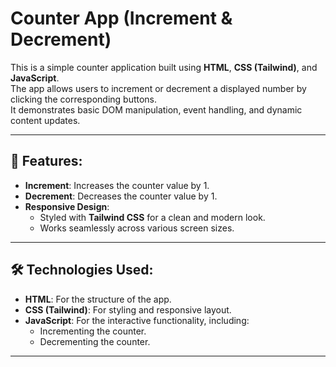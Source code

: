 # Counter App **(Increment & Decrement)**

This is a simple counter application built using **HTML**, **CSS (Tailwind)**, and **JavaScript**.  
The app allows users to increment or decrement a displayed number by clicking the corresponding buttons.  
It demonstrates basic DOM manipulation, event handling, and dynamic content updates.

---

## 📌 Features:
- **Increment**: Increases the counter value by 1.
- **Decrement**: Decreases the counter value by 1.
- **Responsive Design**:
  - Styled with **Tailwind CSS** for a clean and modern look.
  - Works seamlessly across various screen sizes.

---

## 🛠️ Technologies Used:
- **HTML**: For the structure of the app.
- **CSS (Tailwind)**: For styling and responsive layout.
- **JavaScript**: For the interactive functionality, including:
  - Incrementing the counter.
  - Decrementing the counter.

---

 

 
